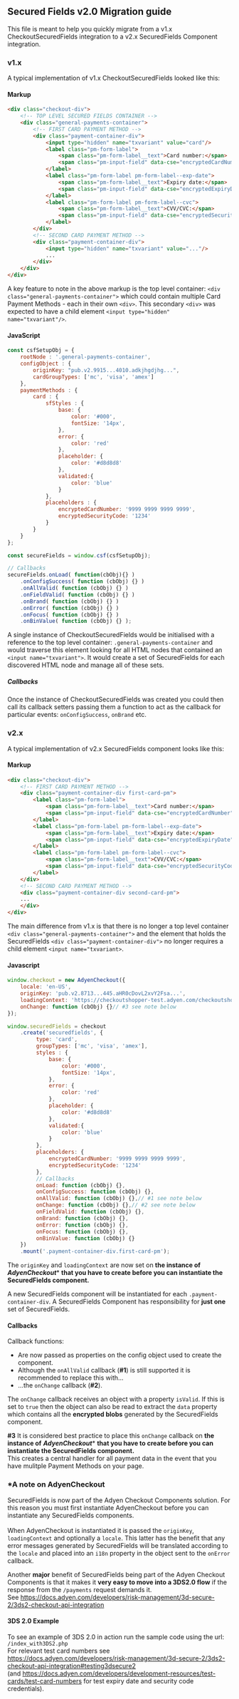 ## Secured Fields v2.0 Migration guide

This file is meant to help you quickly migrate from a v1.x CheckoutSecuredFields integration 
to a v2.x SecuredFields Component integration.

### v1.x

A typical implementation of v1.x CheckoutSecuredFields looked like this:

#### Markup
```html
<div class="checkout-div">
    <!-- TOP LEVEL SECURED FIELDS CONTAINER -->
    <div class="general-payments-container">
        <!-- FIRST CARD PAYMENT METHOD -->
        <div class="payment-container-div">
            <input type="hidden" name="txvariant" value="card"/>
            <label class="pm-form-label">
                <span class="pm-form-label__text">Card number:</span>
                <span class="pm-input-field" data-cse="encryptedCardNumber"></span>
            </label>
            <label class="pm-form-label pm-form-label--exp-date">
                <span class="pm-form-label__text">Expiry date:</span>
                <span class="pm-input-field" data-cse="encryptedExpiryDate"></span>
            </label>
            <label class="pm-form-label pm-form-label--cvc">
                <span class="pm-form-label__text">CVV/CVC:</span>
                <span class="pm-input-field" data-cse="encryptedSecurityCode"></span>
            </label>
        </div>
        <!-- SECOND CARD PAYMENT METHOD -->
        <div class="payment-container-div">
            <input type="hidden" name="txvariant" value="..."/>
            ...
        </div>
    </div>
</div>
```

A key feature to note in the above markup is the top level container: `<div class="general-payments-container">` 
which could contain multiple Card Payment Methods - each in their own `<div>`.
This secondary `<div>` was expected to have a child element ```<input type="hidden" name="txvariant"/>```.

#### JavaScript
```javascript
const csfSetupObj = {
    rootNode : '.general-payments-container',
    configObject : {
        originKey: "pub.v2.9915...4010.adkjhgdjhg...",
        cardGroupTypes: ['mc', 'visa', 'amex']
    },
    paymentMethods : {
        card : {
            sfStyles : {
                base: {
                    color: '#000',
                    fontSize: '14px',
                },
                error: {
                    color: 'red'
                },
                placeholder: {
                    color: '#d8d8d8'
                },
                validated:{
                    color: 'blue'
                }
            },
            placeholders : {
                encryptedCardNumber: '9999 9999 9999 9999',
                encryptedSecurityCode: '1234'
            }
        }
    }
};

const secureFields = window.csf(csfSetupObj);

// Callbacks
secureFields.onLoad( function(cbObj){} )
    .onConfigSuccess( function (cbObj) {} )
    .onAllValid( function (cbObj) {} )
    .onFieldValid( function (cbObj) {} )
    .onBrand( function (cbObj) {} )
    .onError( function (cbObj) {} )
    .onFocus( function (cbObj) {} )
    .onBinValue( function (cbObj) {} );
```

A single instance of CheckoutSecuredFields would be initialised with a reference to the top level container: `.general-payments-container`
and would traverse this element looking for all HTML nodes that contained an `<input name="txvariant">`.
It would create a set of SecuredFields for each discovered HTML node and manage all of these sets.

##### Callbacks
Once the instance of CheckoutSecuredFields was created you could then call its callback setters
passing them a function to act as the callback for particular events: `onConfigSuccess`, `onBrand` etc.

### v2.x

A typical implementation of v2.x SecuredFields component looks like this:

#### Markup
```html
<div class="checkout-div">
    <!-- FIRST CARD PAYMENT METHOD -->
    <div class="payment-container-div first-card-pm">
        <label class="pm-form-label">
            <span class="pm-form-label__text">Card number:</span>
            <span class="pm-input-field" data-cse="encryptedCardNumber"></span>
        </label>
        <label class="pm-form-label pm-form-label--exp-date">
            <span class="pm-form-label__text">Expiry date:</span>
            <span class="pm-input-field" data-cse="encryptedExpiryDate"></span>
        </label>
        <label class="pm-form-label pm-form-label--cvc">
            <span class="pm-form-label__text">CVV/CVC:</span>
            <span class="pm-input-field" data-cse="encryptedSecurityCode"></span>
        </label>
    </div>
    <!-- SECOND CARD PAYMENT METHOD -->
    <div class="payment-container-div second-card-pm">
    ...
    </div>
</div>
```
The main difference from v1.x is that there is no longer a top level container `<div class="general-payments-container">` 
and the element that holds the SecuredFields `<div class="payment-container-div">` no longer requires a child element `<input name="txvariant>`.


#### Javascript
```javascript
window.checkout = new AdyenCheckout({
    locale: 'en-US',
    originKey: 'pub.v2.8713...445.aHR0cDovL2xvY2Fsa...',
    loadingContext: 'https://checkoutshopper-test.adyen.com/checkoutshopper/',
    onChange: function (cbObj) {}// #3 see note below
});

window.securedFields = checkout
    .create('securedfields', {
         type: 'card',
         groupTypes: ['mc', 'visa', 'amex'],
         styles : {
             base: {
                 color: '#000',
                 fontSize: '14px',
             },
             error: {
                 color: 'red'
             },
             placeholder: {
                 color: '#d8d8d8'
             },
             validated:{
                 color: 'blue'
             }
         },
         placeholders: {
             encryptedCardNumber: '9999 9999 9999 9999',
             encryptedSecurityCode: '1234'
         },
         // Callbacks
         onLoad: function (cbObj) {},
         onConfigSuccess: function (cbObj) {},
         onAllValid: function (cbObj) {},// #1 see note below
         onChange: function (cbObj) {},// #2 see note below
         onFieldValid: function (cbObj) {},
         onBrand: function (cbObj) {},
         onError: function (cbObj) {},
         onFocus: function (cbObj) {},
         onBinValue: function (cbObj) {}
    })
    .mount('.payment-container-div.first-card-pm');
```
The `originKey` and `loadingContext` are now set on **the instance of** ***AdyenCheckout**** **that you have to create before you can instantiate the SecuredFields component.**

A new SecuredFields component
will be instantiated for each `.payment-container-div`. 
A SecuredFields Component has responsibility for **just one** set of SecuredFields.

#### Callbacks ###
Callback functions:
- Are now passed as properties on the config object used to create the component.
- Although the `onAllValid` callback (**\#1**) is still supported it is recommended to replace this with...
- ...the `onChange` callback (**\#2**).

The `onChange` callback receives an object with a property `isValid`. If this is set to `true` then the object can also be read to extract the `data`
property which contains all the **encrypted blobs** generated by the SecuredFields component.

**\#3** It is considered best practice to place this `onChange` callback 
on **the instance of** ***AdyenCheckout**** **that you have to create before you can instantiate the SecuredFields component.**<br/>
This creates a central handler for all payment data in the event that you have mulitple Payment Methods on your page.

### *A note on AdyenCheckout

SecuredFields is now part of the Adyen Checkout Components solution. For this reason you must first instantiate AdyenCheckout before you
can instantiate any SecuredFields components.<br/>
<br /> When AdyenCheckout is instantiated it is passed the `originKey`, `loadingContext` and optionally a `locale`. 
This latter has the benefit that any error messages generated by SecuredFields will be translated according to the `locale` and placed
into an `i18n` property in the object sent to the `onError` callback.

Another **major** benefit of SecuredFields being part of the Adyen Checkout Components is that it makes it **very easy to move into a 3DS2.0 flow** if the
response from the `/payments` request demands it.<br/>
See https://docs.adyen.com/developers/risk-management/3d-secure-2/3ds2-checkout-api-integration


#### 3DS 2.0 Example
To see an example of 3DS 2.0 in action run the sample code using the url: `/index_with3DS2.php`<br/>
For relevant test card numbers see https://docs.adyen.com/developers/risk-management/3d-secure-2/3ds2-checkout-api-integration#testing3dsecure2
<br />(and https://docs.adyen.com/developers/development-resources/test-cards/test-card-numbers for test expiry date and security code credentials).